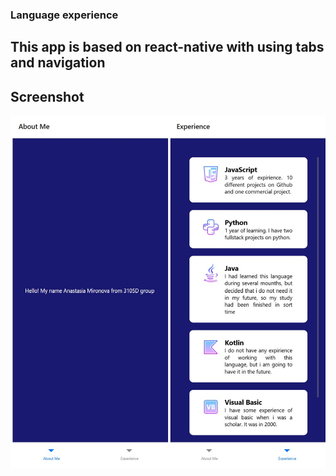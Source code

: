 ### Language experience ###
## This app is based on react-native with using tabs and navigation ##

## Screenshot ##
![alt text](https://github.com/AnastasiaMir/react-nav-app/blob/main/about.jpg?raw=true)